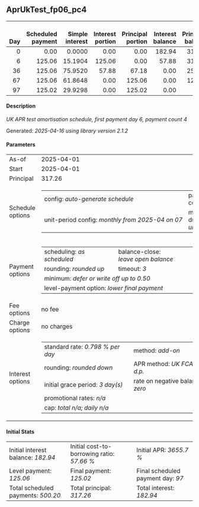 <h2>AprUkTest_fp06_pc4</h2>
<table>
    <thead style="vertical-align: bottom;">
        <th style="text-align: right;">Day</th>
        <th style="text-align: right;">Scheduled payment</th>
        <th style="text-align: right;">Simple interest</th>
        <th style="text-align: right;">Interest portion</th>
        <th style="text-align: right;">Principal portion</th>
        <th style="text-align: right;">Interest balance</th>
        <th style="text-align: right;">Principal balance</th>
        <th style="text-align: right;">Total simple interest</th>
        <th style="text-align: right;">Total interest</th>
        <th style="text-align: right;">Total principal</th>
    </thead>
    <tr style="text-align: right;">
        <td class="ci00">0</td>
        <td class="ci01" style="white-space: nowrap;">0.00</td>
        <td class="ci02">0.0000</td>
        <td class="ci03">0.00</td>
        <td class="ci04">0.00</td>
        <td class="ci05">182.94</td>
        <td class="ci06">317.26</td>
        <td class="ci07">0.0000</td>
        <td class="ci08">0.00</td>
        <td class="ci09">0.00</td>
    </tr>
    <tr style="text-align: right;">
        <td class="ci00">6</td>
        <td class="ci01" style="white-space: nowrap;">125.06</td>
        <td class="ci02">15.1904</td>
        <td class="ci03">125.06</td>
        <td class="ci04">0.00</td>
        <td class="ci05">57.88</td>
        <td class="ci06">317.26</td>
        <td class="ci07">15.1904</td>
        <td class="ci08">125.06</td>
        <td class="ci09">0.00</td>
    </tr>
    <tr style="text-align: right;">
        <td class="ci00">36</td>
        <td class="ci01" style="white-space: nowrap;">125.06</td>
        <td class="ci02">75.9520</td>
        <td class="ci03">57.88</td>
        <td class="ci04">67.18</td>
        <td class="ci05">0.00</td>
        <td class="ci06">250.08</td>
        <td class="ci07">91.1425</td>
        <td class="ci08">182.94</td>
        <td class="ci09">67.18</td>
    </tr>
    <tr style="text-align: right;">
        <td class="ci00">67</td>
        <td class="ci01" style="white-space: nowrap;">125.06</td>
        <td class="ci02">61.8648</td>
        <td class="ci03">0.00</td>
        <td class="ci04">125.06</td>
        <td class="ci05">0.00</td>
        <td class="ci06">125.02</td>
        <td class="ci07">153.0072</td>
        <td class="ci08">182.94</td>
        <td class="ci09">192.24</td>
    </tr>
    <tr style="text-align: right;">
        <td class="ci00">97</td>
        <td class="ci01" style="white-space: nowrap;">125.02</td>
        <td class="ci02">29.9298</td>
        <td class="ci03">0.00</td>
        <td class="ci04">125.02</td>
        <td class="ci05">0.00</td>
        <td class="ci06">0.00</td>
        <td class="ci07">182.9370</td>
        <td class="ci08">182.94</td>
        <td class="ci09">317.26</td>
    </tr>
</table>
<h4>Description</h4>
<p><i>UK APR test amortisation schedule, first payment day 6, payment count 4</i></p>
<p>Generated: <i>2025-04-16 using library version 2.1.2</i></p>
<h4>Parameters</h4>
<table>
    <tr>
        <td>As-of</td>
        <td>2025-04-01</td>
    </tr>
    <tr>
        <td>Start</td>
        <td>2025-04-01</td>
    </tr>
    <tr>
        <td>Principal</td>
        <td>317.26</td>
    </tr>
    <tr>
        <td>Schedule options</td>
        <td>
            <table>
                <tr>
                    <td>config: <i>auto-generate schedule</i></td>
                    <td>payment count: <i>4</i></td>
                </tr>
                <tr>
                    <td style="white-space: nowrap;">unit-period config: <i>monthly from 2025-04 on 07</i></td>
                    <td>max duration: <i>unlimited</i></td>
                </tr>
            </table>
        </td>
    </tr>
    <tr>
        <td>Payment options</td>
        <td>
            <table>
                <tr>
                    <td>scheduling: <i>as scheduled</i></td>
                    <td>balance-close: <i>leave&nbsp;open&nbsp;balance</i></td>
                </tr>
                <tr>
                    <td>rounding: <i>rounded up</i></td>
                    <td>timeout: <i>3</i></td>
                </tr>
                <tr>
                    <td colspan='2'>minimum: <i>defer&nbsp;or&nbsp;write&nbsp;off&nbsp;up&nbsp;to&nbsp;0.50</i></td>
                </tr>
                <tr>
                    <td colspan='2'>level-payment option: <i>lower&nbsp;final&nbsp;payment</i></td>
                </tr>
            </table>
        </td>
    </tr>
    <tr>
        <td>Fee options</td>
        <td>no fee
        </td>
    </tr>
    <tr>
        <td>Charge options</td>
        <td>no charges
        </td>
    </tr>
    <tr>
        <td>Interest options</td>
        <td>
            <table>
                <tr>
                    <td>standard rate: <i>0.798 % per day</i></td>
                    <td>method: <i>add-on</i></td>
                </tr>
                <tr>
                    <td>rounding: <i>rounded down</i></td>
                    <td>APR method: <i>UK FCA to 1 d.p.</i></td>
                </tr>
                <tr>
                    <td>initial grace period: <i>3 day(s)</i></td>
                    <td>rate on negative balance: <i>zero</i></td>
                </tr>
                <tr>
                    <td colspan="2">promotional rates: <i><i>n/a</i></i></td>
                </tr>
                <tr>
                    <td colspan="2">cap: <i>total <i>n/a</i>; daily <i>n/a</i></td>
                </tr>
            </table>
        </td>
    </tr>
</table>
<h4>Initial Stats</h4>
<table>
    <tr>
        <td>Initial interest balance: <i>182.94</i></td>
        <td>Initial cost-to-borrowing ratio: <i>57.66 %</i></td>
        <td>Initial APR: <i>3655.7 %</i></td>
    </tr>
    <tr>
        <td>Level payment: <i>125.06</i></td>
        <td>Final payment: <i>125.02</i></td>
        <td>Final scheduled payment day: <i>97</i></td>
    </tr>
    <tr>
        <td>Total scheduled payments: <i>500.20</i></td>
        <td>Total principal: <i>317.26</i></td>
        <td>Total interest: <i>182.94</i></td>
    </tr>
</table>
